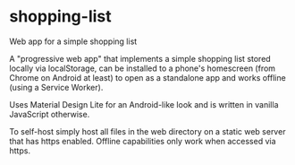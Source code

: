 # shopping-list
Web app for a simple shopping list

A "progressive web app" that implements a simple shopping list stored locally via localStorage, can be installed to a phone's homescreen (from Chrome on Android at least) to open as a standalone app and works offline (using a Service Worker).

Uses Material Design Lite for an Android-like look and is written in vanilla JavaScript otherwise.

To self-host simply host all files in the web directory on a static web server that has https enabled. Offline capabilities only work when accessed via https.
